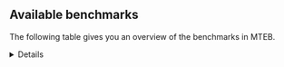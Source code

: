 ## Available benchmarks
The following table gives you an overview of the benchmarks in MTEB.

<details>

<!-- This allows the table to be autogenerated in the future: -->
<!-- BENCHMARKS TABLE START -->

| Name | Leaderboard name | # Tasks | Task Types | Domains | Languages |
|------|------------------|---------|------------|---------|-----------|
| [BEIR](https://arxiv.org/abs/2104.08663) | BEIR | 15 | Retrieval: 15 | [Encyclopaedic, Non-fiction, Web, Medical, Financial, Written, Government, Academic, Social, Blog, Programming, News, Reviews] | eng |
| [BEIR-NL](https://arxiv.org/abs/2412.08329) | BEIR-NL | 15 | Retrieval: 15 | [Encyclopaedic, Non-fiction, Web, Medical, Written, Academic] | nld |
| [BRIGHT](https://brightbenchmark.github.io/) | BRIGHT | 1 | Retrieval: 1 | [Non-fiction, Written] | eng |
| [BRIGHT (long)](https://brightbenchmark.github.io/) | BRIGHT (long) | 1 | Retrieval: 1 | [Non-fiction, Written] | eng |
| [BuiltBench(eng)](https://arxiv.org/abs/2411.12056) | BuiltBench(eng) | 4 | Clustering: 2, Retrieval: 1, Reranking: 1 | [Engineering, Written] | eng |
| [ChemTEB](https://arxiv.org/abs/2412.00532) | Chemical | 27 | BitextMining: 1, Classification: 17, Clustering: 2, PairClassification: 5, Retrieval: 2 | [Chemistry] | por,msa,kor,deu,eng,spa,tur,zho,nld,hin,fra,jpn,ces |
| [CoIR](https://github.com/CoIR-team/coir) | Code Information Retrieval | 10 | Retrieval: 10 | [Programming, Written] | python,javascript,go,eng,java,c++,php,ruby,sql |
| [CodeRAG](https://arxiv.org/abs/2406.14497) | CodeRAG | 4 | Reranking: 4 | [Programming] | python |
| [Encodechka](https://github.com/avidale/encodechka) | Encodechka | 7 | STS: 2, Classification: 4, PairClassification: 1 | [Fiction, Non-fiction, Web, Government, Written, Social, News] | rus |
| [FollowIR](https://arxiv.org/abs/2403.15246) | Instruction Following | 3 | InstructionRetrieval: 3 | [News, Written] | eng |
| [LongEmbed](https://arxiv.org/abs/2404.12096v2) | Long-context Retrieval | 6 | Retrieval: 6 | [Encyclopaedic, Fiction, Spoken, Non-fiction, Written, Academic, Blog] | eng |
| [MIEB(Img)](https://arxiv.org/abs/2504.10471) | Image only | 49 | Any2AnyRetrieval: 15, ImageClassification: 22, ImageClustering: 5, VisualSTS(eng): 5, VisualSTS(multi): 2 | [Encyclopaedic, Spoken, Non-fiction, Social, Web, Medical, Written, Scene, Blog, News, Reviews] | por,ara,kor,deu,eng,cmn,spa,tur,nld,pol,rus,fra,ita |
| [MIEB(Multilingual)](https://arxiv.org/abs/2504.10471) | Image-Text, Multilingual | 130 | ImageClassification: 22, ImageClustering: 5, ZeroShotClassification: 23, VisionCentricQA: 6, Compositionality: 7, VisualSTS(eng): 7, Any2AnyRetrieval: 45, DocumentUnderstanding: 10, Any2AnyMultilingualRetrieval: 3, VisualSTS(multi): 2 | [Encyclopaedic, Spoken, Constructed, Social, Non-fiction, Web, Medical, Written, Academic, Scene, Blog, News, Reviews] | cmn,deu,mri,zho,ron,pol,nor,jpn,fra,est,fas,fin,tha,ara,eng,ell,tur,ind,rus,ita,nld,heb,swe,vie,fil,tel,kor,hun,ces,bul,ukr,dan,por,quz,spa,hrv,ben,hin,swa |
| [MIEB(eng)](https://arxiv.org/abs/2504.10471) | Image-Text, English | 125 | ImageClassification: 22, ImageClustering: 5, ZeroShotClassification: 23, VisionCentricQA: 6, Compositionality: 7, VisualSTS(eng): 7, Any2AnyRetrieval: 45, DocumentUnderstanding: 10 | [Encyclopaedic, Spoken, Constructed, Social, Non-fiction, Web, Medical, Written, Academic, Scene, Blog, News, Reviews] | eng |
| [MIEB(lite)](https://arxiv.org/abs/2504.10471) | Image-Text, Lite | 51 | ImageClassification: 8, ImageClustering: 2, ZeroShotClassification: 7, VisionCentricQA: 5, Compositionality: 6, VisualSTS(eng): 2, VisualSTS(multi): 2, Any2AnyRetrieval: 11, DocumentUnderstanding: 6, Any2AnyMultilingualRetrieval: 2 | [Encyclopaedic, Spoken, Social, Non-fiction, Web, Medical, Written, Academic, Scene, Blog, News, Reviews] | cmn,deu,mri,ron,zho,pol,nor,jpn,fra,est,fas,fin,tha,ara,eng,tur,ell,ind,rus,nld,ita,heb,swe,vie,fil,tel,kor,hun,ces,bul,ukr,dan,por,quz,spa,hrv,ben,hin,swa |
| [MINERSBitextMining](https://arxiv.org/pdf/2406.07424) | MINERSBitextMining | 7 | BitextMining: 7 | [Social, Reviews, Written] | pcm,nds,tuk,khm,ido,kur,pol,jpn,fra,slv,max,tzl,cha,eus,arq,eng,sqi,tur,abs,rej,bel,bjn,swg,vie,csb,mak,tel,mui,tgl,bbc,dan,ukr,swh,bug,tat,ben,wuu,epo,orv,xho,yue,tha,mal,gle,hsb,nob,uig,ell,oci,jav,fry,lfn,zsm,amh,rus,heb,kaz,ceb,ace,awa,kat,fao,ang,ile,aze,nij,urd,ast,ces,por,cat,bos,lit,bhp,nno,hrv,hin,lat,cmn,deu,bre,nov,kzj,dsb,hye,ber,slk,mad,isl,ita,nld,ibo,lvs,gla,hau,swe,pes,bew,pms,glg,pam,spa,cor,war,uzb,cbk,mhr,kab,ron,yor,est,fin,mon,dtp,ara,tam,yid,ban,gsw,ind,afr,srp,sun,ina,mar,hun,kor,bul,mkd,arz,cym,min |
| MTEB(Code, v1) | Code | 12 | Retrieval: 12 | [Programming, Written] | python,javascript,shell,go,eng,java,c++,typescript,swift,c,php,ruby,rust,scala,sql |
| MTEB(Europe, v1) | European | 74 | BitextMining: 7, Classification: 21, Clustering: 8, Retrieval: 15, InstructionRetrieval: 3, MultilabelClassification: 2, PairClassification: 6, Reranking: 3, STS: 9 | [Spoken, Constructed, Written, Legal, Blog, Encyclopaedic, Religious, Government, News, Fiction, Non-fiction, Subtitles, Web, Medical, Academic, Social, Reviews, Financial, Programming] | lav,deu,ron,pol,fra,slv,est,fin,eus,gle,nob,eng,ell,rom,slk,isl,ita,nld,swe,fao,hun,ces,bul,mlt,dan,por,lit,spa,nno,hrv |
| MTEB(Indic, v1) | Indic | 23 | BitextMining: 4, Clustering: 1, Classification: 13, PairClassification: 1, Retrieval: 2, Reranking: 1, STS: 1 | [Encyclopaedic, Fiction, Religious, Spoken, Reviews, Constructed, Non-fiction, Web, Government, Written, Social, News, Legal] | mup,mwr,pus,bho,kan,boy,nep,mal,tam,raj,eng,sat,mni,pan,asm,snd,hne,awa,guj,bgc,mar,npi,tel,urd,gom,gbm,doi,mai,kas,brx,ory,san,bod,ben,hin |
| MTEB(Law, v1) | Legal | 8 | Retrieval: 8 | [Legal, Written] | deu,eng,zho |
| MTEB(Medical, v1) | Medical | 12 | Retrieval: 9, Clustering: 2, Reranking: 1 | [Non-fiction, Web, Medical, Government, Written, Academic] | ara,cmn,eng,spa,zho,vie,pol,rus,fra,kor |
| MTEB(Multilingual, v1) | Multilingual | 132 | BitextMining: 13, Classification: 43, Clustering: 17, Retrieval: 18, InstructionRetrieval: 3, MultilabelClassification: 5, PairClassification: 11, Reranking: 6, STS: 16 | [Spoken, Constructed, Written, Entertainment, Blog, Legal, Encyclopaedic, Religious, Government, News, Fiction, Non-fiction, Subtitles, Web, Medical, Academic, Social, Reviews, Financial, Programming] | urt,med,kbm,meq,agn,huv,ruf,yaa,ido,wim,mjc,clu,ncl,tca,cjv,umb,max,otm,suz,zaa,cak,crx,khs,tur,spy,zad,apw,nhe,tod,bjn,tvk,yml,jic,quy,nif,bkd,kqf,tos,mag,tuf,kew,csb,cuk,als,arn,awb,box,arp,kbq,nbq,sus,mpx,xtd,bpr,ycn,nho,lmo,khk,khz,mqb,nsn,tcs,huu,omw,tat,taq,kyc,auc,tbc,boa,knf,tum,xtm,cco,bhl,chd,nor,luo,kbh,for,ppo,ksr,bao,bbb,lug,qxh,gle,rug,wuv,ell,zsm,amr,kqa,lbb,yon,hmn,knj,dif,mni,kwi,bdd,mcb,bqp,gvs,ace,otq,kat,too,ile,aze,tpi,abt,kdl,mxb,urd,ces,cbr,ztq,lcm,pri,iou,yuw,cbu,gof,bhp,tim,glv,wal,kos,cbc,lat,mcq,abx,tmd,wnu,shn,zga,deu,gnw,aak,tbo,tuc,bre,acq,dik,kyz,ton,kbp,zpz,ltz,svk,yrb,lif,arl,zpu,hye,pap,kms,cle,nde,sah,xon,blz,acr,tee,rwo,cbv,zap,nou,bjp,knv,met,tnc,hto,cpb,emi,amx,pir,gla,wln,hau,cao,otn,kyq,swe,yut,fuv,amu,cap,tsw,gdr,sgb,pms,lex,kmu,maq,sps,geb,cor,qvn,wrs,bod,tpt,wap,pwg,kne,tgo,cuc,guo,faa,ong,srm,ncj,knc,hmo,bho,mps,aer,sny,mbc,nhr,boy,xav,nep,ghs,ara,poe,zyp,yad,agm,ind,spp,wnc,kjs,xla,enq,sey,zos,kqc,nhi,emp,gwi,tet,cab,cso,hat,cpu,smo,taw,bgc,hlt,wmt,kor,pio,mig,gup,mto,mam,twi,zlm,plt,kpx,agd,nys,lav,wat,lww,mup,qul,nds,mya,kgp,khm,reg,tav,bea,mxt,yby,yuj,vec,tzl,cha,toc,lin,nfa,ctp,eng,ote,sqi,tte,okv,bmu,cpa,snd,xed,sbs,kze,mzz,ary,jvn,maa,quh,rop,vie,are,kmr,mic,amn,wol,mak,haw,xsi,ntu,grc,tgl,mek,kto,kas,ars,atd,mbj,avt,mwf,bhg,wro,ubr,sja,wuu,mgh,aia,nvm,pjt,tif,kmg,poh,cjo,kpj,yss,tiy,djk,sll,byr,tpa,dww,kpr,ksj,dob,ndg,mio,zca,lao,nob,hsb,kbc,nss,yre,fue,fry,kon,ken,mks,noa,snn,rus,bzh,lfn,sot,acu,ksd,ceb,kpw,srn,mox,azj,guj,fao,fij,nyu,aly,zpo,wer,ape,lac,gam,cnt,mmx,zam,sgz,chk,mpj,bef,bos,hus,meu,msc,kje,snp,aby,jiv,toj,tso,ktm,mlh,txu,amk,kvn,kqw,gai,kyg,myw,nca,snc,mxp,tgk,mri,zho,msk,kpf,aaz,aka,car,beo,dwy,lua,mit,kup,aom,gul,qvh,upv,cot,ita,msb,nld,mad,kmh,kiz,fai,klt,kmk,lvs,zab,kgf,nhw,nso,sag,ata,apc,qvc,msy,hix,tzo,wos,yaq,mlp,dgc,rmc,glg,tbf,spa,naf,fuh,zai,kpg,inb,llg,ttc,jid,tnp,bvd,msm,zpv,kyf,mgc,mwr,uzb,ron,gvf,cya,zat,lus,alq,zsr,lbk,agg,bxh,bkx,hch,gum,hot,yid,aey,gun,nya,ban,gsw,taj,bjr,dov,fon,auy,uri,swp,bki,amo,bps,gbm,nus,mil,nab,srq,ngp,caf,smk,pah,cym,bss,lid,mwp,zao,azg,ssw,pon,ipi,waj,udu,crn,pcm,gui,not,fra,etr,slv,mib,mux,klv,kam,beu,glk,eus,raj,cof,arq,tuo,agr,uvl,acm,qvm,bel,shp,gng,amp,crh,ayr,rej,mwc,cgc,qxo,kiw,ino,apn,npl,sbk,tel,mui,mdy,qvz,cbt,ajp,mva,mbt,wrk,ese,bvr,bug,atg,swa,mbs,orv,pus,qxn,zaj,bbr,bsp,kan,muy,wiu,cut,bam,row,atb,tew,yal,pag,tha,aoi,oci,jav,yle,ikw,mcr,pma,amh,bgs,mbh,pbt,shj,mlg,far,tir,nuy,hns,poy,mau,tlf,awa,mpt,kmb,ndj,ang,nch,opm,gym,nij,ast,qve,qwh,big,mlt,bzj,bqc,cav,cui,cat,rgu,heg,nqo,brx,lit,kwj,dah,kvg,chz,cop,kwd,ssx,bsn,caa,mmo,tgp,dzo,nko,cmn,pls,leu,usp,tsn,miz,nop,acf,zpm,hui,ixl,bak,zpl,mee,tzm,shi,agu,stp,kde,mbl,gfk,zaw,mxq,roo,cpy,awk,jac,mti,kaq,quc,sco,nii,cax,nnq,ssd,fil,ptu,gaw,bew,sim,cpc,mvn,ntj,nlg,grn,chq,gux,pam,tyv,ptp,mos,cta,nas,seh,pao,cbs,dyu,war,hla,agt,mhr,msa,apu,ewe,mhl,poi,tue,amm,ntp,azz,soq,dgr,yka,fin,mon,hbo,buk,azb,gah,tbg,dgz,ian,uli,ziw,mkn,pab,ura,zav,trc,afr,bsj,qub,alp,kac,ons,dwr,ina,tdt,mca,dad,hun,maz,arb,qup,jao,zty,bul,ffm,rkb,mkd,fuf,soy,uvh,yap,arz,wbp,div,lij,ckb,kkc,tnk,mkj,tuk,kik,xnn,ven,pol,kur,nak,bjk,jpn,dji,ssg,sin,ngu,adz,tiw,orm,mcf,cub,mle,kgk,aii,run,mph,rro,guh,kwf,abs,anh,eri,tbz,kdc,tzj,swg,amf,ign,mpp,mpm,spl,tnn,bgt,cjk,cwe,szl,wiv,ulk,txq,ukr,dan,doi,bbc,myk,nin,isn,bjv,swh,cux,gvn,srd,cme,ben,top,csy,zul,epo,ilo,ots,pib,xho,zpq,mkl,apb,nhy,cth,bzd,bnp,krc,yue,tku,kea,uzn,fas,ubu,maj,mop,mgw,bkq,ebk,mal,pad,aui,uig,mcd,esk,ake,aoj,kud,yva,heb,awx,dhg,kaz,cek,gyr,mwe,pan,asm,tof,bem,myu,att,blw,zia,aai,chv,hub,gnn,byx,npi,urw,gom,imo,por,tke,eko,kue,tna,ory,ikk,hrv,kql,san,xbi,bba,nno,hin,hvn,prs,lgl,vid,gub,apr,sue,tac,cni,snx,nov,viv,jni,ded,kzj,ood,mco,dsb,daa,hop,kkl,gvc,mqj,aon,bus,urb,ber,slk,sua,isl,wbi,sab,ctu,ncu,gaz,ibo,sna,apz,spm,sri,sxb,myy,prf,wed,zar,pes,mav,mir,djr,kir,ydd,vmy,plu,cac,wsk,jae,qvw,mey,fuc,obo,mna,bmr,scn,bmk,nwi,qvs,nhg,cbk,mih,bjz,quf,kab,tfr,ame,iws,gmv,yor,usa,zpc,est,anv,dtp,tam,wmw,cnl,rai,piu,sat,rom,som,bco,srp,mbb,hne,nhu,kek,sbe,mie,aeb,bon,sun,bch,mar,fur,boj,kmo,cmo,dop,aau,gdn,mai,cbi,ter,chf,tpz,ltg,mcp,zas,bmh,nna,aso,tcz,rmy,tah,kin,lim,zac,con,min |
| [MTEB(Scandinavian, v1)](https://kennethenevoldsen.github.io/scandinavian-embedding-benchmark/) | Scandinavian | 28 | BitextMining: 2, Classification: 13, Retrieval: 7, Clustering: 6 | [Encyclopaedic, Fiction, Spoken, Reviews, Non-fiction, Web, Government, Written, Social, Blog, News, Legal] | dan,nob,swe,fao,nno,isl |
| [MTEB(cmn, v1)](https://github.com/FlagOpen/FlagEmbedding/tree/master/research/C_MTEB) | Chinese | 32 | Retrieval: 8, Reranking: 4, PairClassification: 2, Clustering: 4, STS: 7, Classification: 7 | [Non-fiction, Financial, Medical, Government, Written, Academic, Entertainment] | cmn |
| [MTEB(deu, v1)](https://arxiv.org/html/2401.02709v1) | German | 19 | Classification: 6, Clustering: 4, PairClassification: 2, Reranking: 1, Retrieval: 4, STS: 2 | [Encyclopaedic, Spoken, Non-fiction, Web, Written, Legal, News, Reviews] | deu |
| MTEB(eng, v1) | English Legacy | 56 | Classification: 12, Retrieval: 15, Clustering: 11, Reranking: 4, STS: 10, PairClassification: 3, Summarization: 1 | [Encyclopaedic, Spoken, Non-fiction, Web, Medical, Financial, Written, Government, Academic, Social, Blog, Programming, News, Reviews] | eng |
| MTEB(eng, v2) | English | 41 | Retrieval: 10, Clustering: 8, Reranking: 2, STS: 9, Classification: 8, PairClassification: 3, Summarization: 1 | [Encyclopaedic, Spoken, Non-fiction, Web, Medical, Financial, Written, Academic, Social, Blog, Programming, News, Reviews] | eng |
| MTEB(fas, beta) | Farsi (BETA) | 60 | Classification: 18, Clustering: 5, PairClassification: 8, Reranking: 2, Retrieval: 21, STS: 3, BitextMining: 3 | [Encyclopaedic, Religious, Spoken, Web, Medical, Written, Academic, Social, Blog, News, Reviews] | fas |
| [MTEB(fra, v1)](https://arxiv.org/abs/2405.20468) | French | 25 | Classification: 6, Clustering: 7, PairClassification: 1, Reranking: 2, Retrieval: 5, STS: 3, Summarization: 1 | [Encyclopaedic, Spoken, Non-fiction, Social, Web, Written, Academic, Legal, News, Reviews] | eng,fra |
| [MTEB(jpn, v1)](https://github.com/sbintuitions/JMTEB) | Japanese | 16 | Clustering: 2, Classification: 4, STS: 2, PairClassification: 1, Retrieval: 6, Reranking: 1 | [Encyclopaedic, Spoken, Non-fiction, Web, Written, Academic, News, Reviews] | jpn |
| MTEB(kor, v1) | Korean | 6 | Classification: 1, Reranking: 1, Retrieval: 2, STS: 2 | [Encyclopaedic, Spoken, Web, Written, News, Reviews] | kor |
| [MTEB(pol, v1)](https://arxiv.org/abs/2405.10138) | Polish | 17 | Classification: 7, Clustering: 3, PairClassification: 4, STS: 3 | [Fiction, Spoken, Reviews, Non-fiction, Web, Written, Academic, Social, News, Legal] | pol |
| [MTEB(rus, v1)](https://aclanthology.org/2023.eacl-main.148/) | Russian | 23 | Classification: 9, Clustering: 3, MultilabelClassification: 2, PairClassification: 1, Reranking: 2, Retrieval: 3, STS: 3 | [Encyclopaedic, Spoken, Web, Written, Academic, Social, Blog, News, Reviews] | rus |
| [NanoBEIR](https://huggingface.co/collections/zeta-alpha-ai/nanobeir-66e1a0af21dfd93e620cd9f6) | NanoBEIR | 13 | Retrieval: 13 | [Encyclopaedic, Non-fiction, Web, Medical, Written, Academic, Social, News] | eng |
| [RAR-b](https://arxiv.org/abs/2404.06347) | Reasoning retrieval | 17 | Retrieval: 17 | [Encyclopaedic, Programming, Written] | eng |

<!-- BENCHMARKS TABLE END -->

